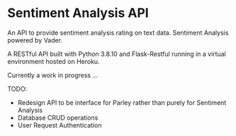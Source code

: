 # Sentiment Analysis API

An API to provide sentiment analysis rating on text data.
Sentiment Analysis powered by Vader.

A RESTful API built with Python 3.8.10 and Flask-Restful running in a virtual environment hosted on Heroku.

Currently a work in progress ...

TODO:

- Redesign API to be interface for Parley rather than purely for Sentiment Analysis
- Database CRUD operations
- User Request Authentication